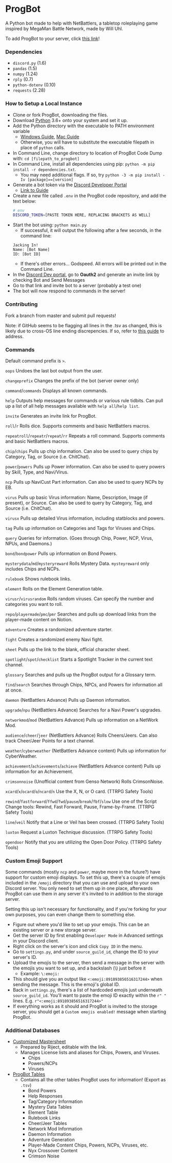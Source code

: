 # ProgBot
A Python bot made to help with NetBattlers, a tabletop roleplaying game inspired by MegaMan Battle Network, made by Will Uhl.

To add ProgBot to your server, click [this link](https://discordapp.com/oauth2/authorize?client_id=572878200397627412&scope=bot&permissions=0)! 

### Dependencies
- `discord.py` (1.6)
- `pandas` (1.5)
- `numpy` (1.24)
- `rply` (0.7)
- `python-dotenv` (0.10)
- `requests` (2.28)

### How to Setup a Local Instance
- Clone or fork ProgBot, downloading the files.
- Download [Python](https://www.python.org/downloads/) 3.6+ onto your system and set it up.
- Add the Python directory with the executable to PATH environment variable
   - [Windows Guide](https://www.educative.io/edpresso/how-to-add-python-to-path-variable-in-windows), [Mac Guide](https://www.educative.io/edpresso/how-to-add-python-to-the-path-variable-in-mac)
   - Otherwise, you will have to substitute the executable filepath in place of `python` calls.
- In Command Line, change directory to location of ProgBot Code Dump with: `cd [filepath_to_progbot]`
- In Command Line, install all dependencies using pip: `python -m pip install -r dependencies.txt`. 
    - You may need additional flags. If so, try `python -3 -m pip install -Iv [package]==[version]`
- Generate a bot token via the [Discord Developer Portal](https://discordapp.com/developers/applications/)
     - [Link to Guide](https://www.writebots.com/discord-bot-token/)
- Create a new file called `.env` in the ProgBot code repository, and add the text below:
    ``` bash
    # env
    DISCORD_TOKEN=[PASTE TOKEN HERE, REPLACING BRACKETS AS WELL]
    ```
- Start the bot using: `python main.py`
    - If successful, it will output the following after a few seconds, in the command line:
     ```
     Jacking In! 
     Name: [Bot Name] 
     ID: [Bot ID]
     ```
    - If there's other errors... Godspeed. All errors will be printed out in the Command Line.
- In the [Discord Dev portal](https://discordapp.com/developers/applications/), go to **Oauth2** and generate an invite link by checking Bot and Send Messages
- Go to that link and invite bot to a server (probably a test one)
- The bot will now respond to commands in the server!

### Contributing
Fork a branch from master and submit pull requests!

Note: if GitHub seems to be flagging all lines in the .tsv as changed, this is likely due to cross-OS line ending discrepencies. If so, refer to [this guide](https://docs.github.com/en/get-started/getting-started-with-git/configuring-git-to-handle-line-endings) to address.

### Commands
Default command prefix is `>`.

`oops`
Undoes the last bot output from the user.

`changeprefix`
Changes the prefix of the bot (server owner only)

`command`/`commands`
Displays all known commands.

`help`
Outputs help messages for commands or various rule tidbits. Can pull up a list of all help messages available with `help all`/`help list`.

`invite`
Generates an invite link for ProgBot.

`roll`/`r`
Rolls dice. Supports comments and basic NetBattlers macros.

`repeatroll`/`repeatr`/`repeat`/`rr`
Repeats a roll command. Supports comments and basic NetBattlers macros.

`chip`/`chips`
Pulls up chip information. Can also be used to query chips by Category, Tag, or Source (i.e. ChitChat).

`power`/`powers`
Pulls up Power information. Can also be used to query powers by Skill, Type, and Navi/Virus.

`ncp`
Pulls up NaviCust Part information. Can also be used to query NCPs by EB.

`virus`
Pulls up basic Virus information: Name, Description, Image (if present), or Source. Can also be used to query by Category, Tag, and Source (i.e. ChitChat). 

`virusx`
Pulls up detailed Virus information, including statblocks and powers. 

`tag`
Pulls up information on Categories and Tags for Viruses and Chips.

`query`
Queries for information. (Goes through Chip, Power, NCP, Virus, NPUs, and Daemons.)

`bond`/`bondpower`
Pulls up information on Bond Powers. 

`mysterydata`/`md`/`mysteryreward`
Rolls Mystery Data. `mysteyreward` only includes Chips and NCPs.

`rulebook`
Shows rulebook links.

`element`
Rolls on the Element Generation table.

`virusr`/`virusrandom`
Rolls random viruses. Can specify the number and categories you want to roll.

`repo`/`playermade`/`pmc`/`pmr`
Searches and pulls up download links from the player-made content on Notion.

`adventure`
Creates a randomized adventure starter.

`fight`
Creates a randomized enemy Navi fight.

`sheet`
Pulls up the link to the blank, official character sheet.

`spotlight`/`spot`/`checklist`
Starts a Spotlight Tracker in the current text channel.

`glossary`
Searches and pulls up the ProgBot output for a Glossary term.

`find`/`search`
Searches through Chips, NPCs, and Powers for information all at once.

`daemon`
(NetBattlers Advance) Pulls up Daemon information.

`upgrade`/`npu`
(NetBattlers Advance) Searches for a Navi Power's upgrades.

`networkmod`/`mod`
(NetBattlers Advance) Pulls up information on a NetWork Mod. 

`audience`/`cheer`/`jeer`
(NetBattlers Advance) Rolls Cheers/Jeers. Can also track Cheer/Jeer Points for a text channel.

`weather`/`cyberweather`
(NetBattlers Advance content) Pulls up information for CyberWeather.

`achievement`/`achievements`/`achieve`
(NetBattlers Advance content) Pulls up information for an Achievement.

`crimsonnoise`
(Unofficial content from Genso Network) Rolls CrimsonNoise. 

`xcard`/`x`/`ocard`/`o`/`ncard`/`n`
Use the X, N, or O card. (TTRPG Safety Tools)

`rewind`/`fastforward`/`ffwd`/`fwd`/`pause`/`break`/`fbf`/`slow`
Use one of the Script Change tools: Rewind, Fast Forward, Pause, Frame-by-Frame. (TTRPG Safety Tools)

`line`/`veil`
Notify that a Line or Veil has been crossed. (TTRPG Safety Tools)

`luxton`
Request a Luxton Technique discussion. (TTRPG Safety Tools)

`opendoor`
Notify that you are utilizing the Open Door Policy. (TTRPG Safety Tools)

### Custom Emoji Support
Some commands (mostly `ncp` and `power`, maybe more in the future?) have support for custom emoji displays. To set this up, there's a couple of emojis included in the `/emoji` directory that you can use and upload to your own Discord server. You only need to set them up in one place, afterwards ProgBot can use them in any server it's invited to in addition to the storage server.

Setting this up isn't necessary for functionality, and if you're forking for your own purposes, you can even change them to something else.

- Figure out where you'd like to set up your emojis. This can be an existing server or a new storage server.
- Get the server ID by first enabling `Developer Mode` in Advanced settings in your Discord client.
- Right click on the server's icon and click `Copy ID` in the menu.
- Go to `settings.py`, and under `source_guild_id`, change the ID to your server's ID.
- Upload the emojis to the server, then send a message in the server with the emojis you want to set up, and a backslash (\\) just before it
    - Example: `\:emoji:`
- This should give you an output like `<:emoji:891893856516317244>` when sending the message. This is the emoji's global ID.
- Back in `settings.py`, there's a list of hardcoded emojis just underneath `source_guild_id`. You'll want to paste the emoji ID exactly within the `r" "` lines. E.g. `r"<:emoji:891893856516317244>"`
- If everything works as it should and ProgBot is invited to the storage server, you should get a `Custom emojis enabled!` message when starting ProgBot.

### Additional Databases
- [Customized Mastersheet](https://docs.google.com/spreadsheets/d/1aB6bOOo4E1zGhQmw2muOVdzNpu5ZBk58XZYforc8Eqw/edit?usp=sharing)
    - Prepared by Riject, editable with the link.
    - Manages License lists and aliases for Chips, Powers, and Viruses.
        - Chips
        - Powers/NCPs
        - Viruses
- [ProgBot Tables](https://drive.google.com/drive/folders/1EUvHkzAcbOD9QZdNgDxmtbtDe8nLVKmo?usp=sharing)
    - Contains all the other tables ProgBot uses for information! (Export as `.tsv`)
        - Bond Powers
        - Help Responses
        - Tag/Category Information
        - Mystery Data Tables
        - Element Table
        - Rulebook Links
        - Cheer/Jeer Tables
        - Network Mod Information
        - Daemon Information
        - Adventure Generation
        - Player-Made Content Chips, Powers, NCPs, Viruses, etc.
        - Nyx Crossover Content
        - Crimson Noise